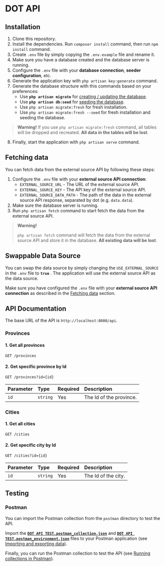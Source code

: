 # DOT API

## Installation

1. Clone this repository.
2. Install the dependencies. Run `composer install` command, then run `npm install` command.
3. Create `.env` file by simply copying the `.env.example` file and rename it.
4. Make sure you have a database created and the database server is running.
5. Configure the `.env` file with your **database connection**, **seeder configuration**, etc.
6. Generate the application key with `php artisan key:generate` command.
7. Generate the database structure with this commands based on your preferences:
   - Use **`php artisan migrate`** for [creating / updating the database](https://laravel.com/docs/9.x/migrations).
   - Use **`php artisan db:seed`** for [seeding the database](https://laravel.com/docs/9.x/seeding#running-seeders).
   - Use `php artisan migrate:fresh` for fresh installation.
   - Use `php artisan migrate:fresh --seed` for fresh installation and seeding the database.

> **Warning!** If you use `php artisan migrate:fresh` command, all tables will be dropped and recreated. **All data in the tables will be lost**.

8. Finally, start the application with `php artisan serve` command.

## Fetching data

You can fetch data from the external source API by following these steps:

1. Configure the `.env` file with your **external source API connection**:
   - `EXTERNAL_SOURCE_URL` - The URL of the external source API.
   - `EXTERNAL_SOURCE_KEY` - The API key of the external source API.
   - `EXTERNAL_SOURCE_DATA_PATH` - The path of the data in the external source API response, separated by dot (e.g. `data.data`).
2. Make sure the database server is running.
3. Run `php artisan fetch` command to start fetch the data from the external source API.

> **Warning!**
>
> `php artisan fetch` command will fetch the data from the external source API and store it in the database. **All existing data will be lost**.

## Swappable Data Source

You can swap the data source by simply changing the `USE_EXTERNAL_SOURCE` in the `.env` file to **`true`** . The application will use the external source API as the data source.

Make sure you have configured the `.env` file with your **external source API connection** as described in the [Fetching data](#fetching-data) section.

## API Documentation

The base URL of the API is `http://localhost:8000/api`.

### Provinces

#### 1. Get all provinces

```http
GET /provinces
```

#### 2. Get specific province by Id

```http
GET /provinces?id={id}
```

| Parameter | Type     | Required | Description |
| :-------- | :------- | :------- | :---------- |
| `id`      | `string` | Yes      | The Id of the province. |

### Cities

#### 1. Get all cities

```http
GET /cities
```

#### 2. Get specific city by Id

```http
GET /cities?id={id}
```

| Parameter | Type     | Required | Description |
| :-------- | :------- | :------- | :---------- |
| `id`      | `string` | Yes      | The Id of the city. |

## Testing

### Postman

You can import the Postman collection from the `postman` directory to test the API.

Import the [**`DOT API TEST.postman_collection.json`**](/postman/DOT%20API%20Test.postman_collection.json) and [**`DOT API TEST.postman_environment.json`**](/postman/DOT%20API%20TEST.postman_environment.json) files to your Postman application (see [Importing and exporting data](https://learning.postman.com/docs/getting-started/importing-and-exporting-data/)).

Finally, you can run the Postman collection to test the API (see [Running collections in Postman](https://learning.postman.com/docs/running-collections/intro-to-collection-runs/)).
